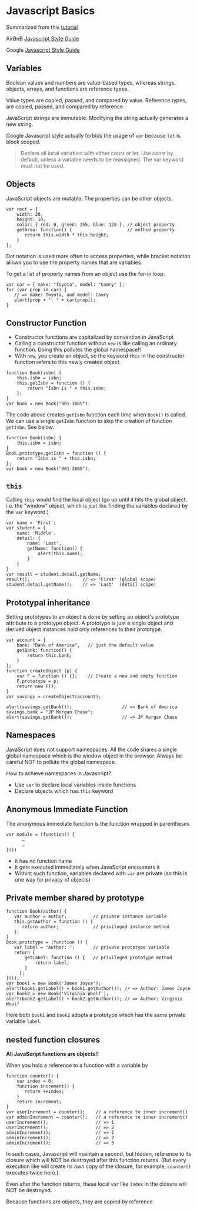 Javascript Basics
===
Summarized from this [tutorial](https://www.dofactory.com/tutorial/javascript)

AirBnB [Javascript Style Guide](https://github.com/airbnb/javascript)

Google [Javascript Style Guide](https://google.github.io/styleguide/jsguide.html)

Variables
---
Boolean values and numbers are value-based types, whereas strings, objects, arrays, and functions are reference types.

Value types are copied, passed, and compared by value. Reference types, are copied, passed, and compared by reference.

JavaScript strings are immutable. Modifying the string actually generates a new string.

Google Javascript style actually forbids the usage of `var` because `let` is block scoped.

> Declare all local variables with either const or let. Use const by default, unless a variable needs to be reassigned. The var keyword must not be used.

Objects
---

JavaScript objects are mutable. The properties can be other objects. 

```
var rect = {
    width: 20, 
    height: 10,
    color: { red: 0, green: 255, blue: 128 }, // object property
    getArea: function() {                     // method property 
       return this.width * this.height;
    }
};
```

Dot notation is used more often to access properties, while bracket notation allows you to use the property names that are variables.

To get a list of property names from an object use the for-in loop.

```
var car = { make: "Toyota", model: "Camry" };
for (var prop in car) {
   // => make: Toyota, and model: Camry
   alert(prop + ": " + car[prop]);  
}
```

Constructor Function
---
* Constructor functions are capitalized by convention in JavaScript
* Calling a constructor function without `new` is like calling an ordinary function. Doing this pollutes the global namespace!! 
* With `new`, you create an object, so the keyword `this` in the constructor function refers to this newly created object. 

```
function Book(isbn) {
    this.isbn = isbn;
    this.getIsbn = function () {
        return "Isbn is " + this.isbn;
    };
}
var book = new Book("901-3865");
```

The code above creates `getIsbn` function each time when `Book()` is called. 
We can use a single `getIsbn` function to skip the creation of function `getIsbn`. 
See below.
```
function Book(isbn) {
    this.isbn = isbn;
}
Book.prototype.getIsbn = function () {
    return "Isbn is " + this.isbn;
};
var book = new Book("901-3865");
```

`this` 
---

Calling `this` would find the local object (go up until it hits the global object, i.e. the "window" object, which is just like finding the variables declared by the `var` keyword.)

```
var name = 'First';
var student = {
    name: 'Middle',
    detail: {
        name: 'Last',
        getName: function() {
            alert(this.name);
        }
    }
}
var result = student.detail.getName; 
result();                    // => 'First' (global scope)
student.detail.getName();    // => 'Last'  (detail scope) 
```

Prototypal inheritance
---
Setting prototypes to an object is done by setting an object's prototype attribute to a prototype object.
A prototype is just a single object and derived object instances hold only references to their prototype.
```
var account = {
    bank: "Bank of America",   // just the default value
    getBank: function() {
        return this.bank;
    }
};
function createObject (p) {
    var F = function () {};    // Create a new and empty function
    F.prototype = p;
    return new F();
}
var savings = createObject(account);

alert(savings.getBank());                   // => Bank of America
savings.bank = "JP Morgan Chase";
alert(savings.getBank());                   // => JP Morgan Chase
```

Namespaces
---

JavaScript does not support namespaces. All the code shares a single global namespace which is the window object in the browser.
Always be careful NOT to pollute the global namespace.

How to achieve namespaces in Javascript?

* Use `var` to declare local variables inside functions
* Declare objects which has `this` keyword

Anonymous Immediate Function
---
The anonymous immediate function is the function wrapped in parentheses 
```
var module = (function() { 
      … 
      … 
}())
```

* it has no function name
* it gets executed immediately when JavaScript encounters it
* Withint such function, variables declared with `var` are private (so this is one way for privacy of objects)

Private member shared by prototype
---
```
function Book(author) {
   var author = author;          // private instance variable 
   this.getAuthor = function () {
      return author;             // privileged instance method
   };
}
Book.prototype = (function () {
   var label = "Author: ";       // private prototype variable
   return {
       getLabel: function () {   // privileged prototype method
           return label;
       }
     };
}());
var book1 = new Book('James Joyce');
alert(book1.getLabel() + book1.getAuthor()); // => Author: James Joyce
var book2 = new Book('Virginia Woolf');
alert(book2.getLabel() + book2.getAuthor()); // => Author: Virginia Woolf
```

Here both `book1` and `book2` adopts a prototype which has the same private variable `label`.

nested function closures
---

**All JavaScript functions are objects!!**

When you hold a reference to a function with a variable by
```
function counter() {
    var index = 0;
    function increment() {
       return ++index;
    }
    return increment;
}
var userIncrement = counter();    // a reference to inner increment()
var adminIncrement = counter();   // a reference to inner increment()
userIncrement();                  // => 1
userIncrement();                  // => 2
adminIncrement();                 // => 1
adminIncrement();                 // => 2
adminIncrement();                 // => 3
```
In such cases, Javascript will maintain a second, but hidden, reference to its closure which will NOT be destroyed after this function returns. (But every execution like will create its own copy of the closure, for example, `counter()` executes twice here.).

Even after the function returns, these local `var` like `index` in the closure will NOT be destroyed.

Because functions are objects, they are copied by reference.

















